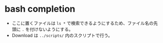 # bash completion

- ここに置くファイルは `ls *` で検索できるようにするため、ファイル名の先頭に `.` を付けないようにする。
- Download は `../scripts/` 内のスクリプトで行う。
